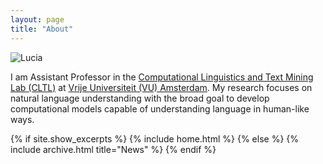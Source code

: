 ```yaml
---
layout: page
title: "About"
---
```


![Lucia](docs/assets/images/luciae.png)

I am Assistant Professor in the [Computational Linguistics and Text Mining Lab (CLTL)](http://www.cltl.nl)
at [Vrije Universiteit (VU) Amsterdam](https://vu.nl/nl). My research focuses on natural language understanding with the broad goal
to develop computational models capable of understanding language in human-like ways. 


{% if site.show_excerpts %}
  {% include home.html %}
{% else %}
  {% include archive.html title="News" %}
{% endif %}



 

